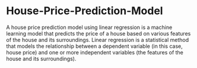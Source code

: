 # House-Price-Prediction-Model
A house price prediction model using linear regression is a machine learning model that predicts the price of a house based on various features of the house and its surroundings. Linear regression is a statistical method that models the relationship between a dependent variable (in this case, house price) and one or more independent variables (the features of the house and its surroundings).
